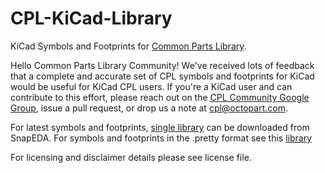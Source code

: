CPL-KiCad-Library
=================

KiCad Symbols and Footprints for [Common Parts Library](http://octopart.com/common-parts-library).

Hello Common Parts Library Community! We've received lots of feedback that a complete and accurate set of CPL symbols and footprints for KiCad would be useful for KiCad CPL users. If you're a KiCad user and can contribute to this effort, please reach out on the [CPL Community Google Group](https://groups.google.com/a/octopart.com/forum/#!forum/common-parts-library-community), issue a pull request, or drop us a note at [cpl@octopart.com](mailto:cpl@octopart.com).

For latest symbols and footprints, [single library](http://www.snapeda.com/libraries/octopart/common-parts-library/) can be downloaded from SnapEDA. 
For symbols and footprints in the .pretty format see this [library](https://github.com/monostable/CommonPartsLibrary.pretty)

For licensing and disclaimer details please see license file.  
